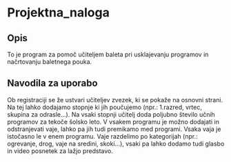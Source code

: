 # Projektna_naloga

## Opis

To je program za pomoč učiteljem baleta pri usklajevanju programov in načrtovanju baletnega pouka. 

## Navodila za uporabo

Ob registraciji se že ustvari učiteljev zvezek, ki se pokaže na osnovni strani. Na tej lahko dodajamo stopnje ki jih poučujemo
(npr.: 1.razred, vrtec, skupina za odrasle...). Na vsaki stopnji učitelj doda poljubno število učnih programov za tekoče šolsko leto.
V vsakem programu je možno dodajati in odstranjevati vaje, lahko pa jih tudi premikamo med programi. Vsaka vaja je istočasno le v enem programu.
Vaje razdelimo po kategorijah (npr.: ogrevanje, drog, vaje na sredini, skoki...), vsaki pa lahko dodamo tudi glasbo in video posnetek za lažjo predstavo.  